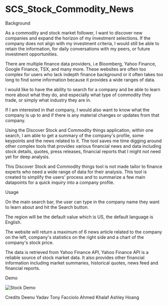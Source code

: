 
# SCS_Stock_Commodity_News

Background

As a commodity and stock market follower, I want to discover new companies and expand the horizon of my investment selections. If the company does not align with my investment criteria, I would still be able to retain the information, for daily conversations with my peers, or future investment opportunities. 

There are multiple finance data providers, i.e Bloomberg, Yahoo Finance, Google Finance, TSX, and many more. These websites are often too complex for users who lack indepth finance background or it often takes too long to find some information because it provides a wide ranges of data. 

I would like to have the ability to search for a company and be able to learn more about what they do, and especially what type of commodity they trade, or simply what industry they are in. 

If I am interested in that company, I would also want to know what the company is up to and if there is any material changes or updates from that company. 

Using the Discover Stock and Commodity things application, within one search, I am able to get a summary of the company's profile, some keypoints and the news related to it. The tool saves me time digging around other complex tools that provides various financial news and data including stock details, quotes, press releases, financial reports that I might not need yet for deep analysis. 

This Discover Stock and Commodity things tool is not made tailor to finance experts who need a wide range of data for their analysis. This tool is created to simplify the users' process and to summarize a few main datapoints for a quick inquiry into a company profile. 

Usage

On the main search bar, the user can type in the company name they want to learn about and hit the Search button. 

The region will be the default value which is US, the default language is English. 

The website will return a maximum of 6 news article related to the company on the left, company's statistics on the right side and a chart of the company's stock price. 

The data is retrieved from Yahoo Finance API, Yahoo Finance API is a reliable source of stock market data. It also provides other financial information including market summaries, historical quotes, news feed and financial reports. 

Demo

![Stock Demo](assets/img/demo.gif)

Credits
Deenu Yadav
Tony Facciolo
Ahmed Khalaf
Ashley Hoang
